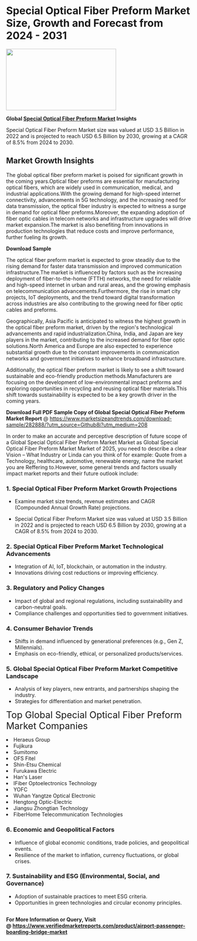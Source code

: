 <H1>Special Optical Fiber Preform Market Size, Growth and Forecast from 2024 - 2031</H1><img class="aligncenter size-medium wp-image-584254" src="https://thirdeyenews.in/wp-content/uploads/2024/09/Global-Market-Research-300x168.jpeg" alt="" width="300" height="168" /><p><strong>Global&nbsp;<a href="https://www.marketsizeandtrends.com/download-sample/282888/?utm_source=Github8j?utm_medium=208">Special Optical Fiber Preform Market</a> Insights</strong></p><p>Special Optical Fiber Preform Market size was valued at USD 3.5 Billion in 2022 and is projected to reach USD 6.5 Billion by 2030, growing at a CAGR of 8.5% from 2024 to 2030.</p><p><h2>Market Growth Insights</h2> <p>The global optical fiber preform market is poised for significant growth in the coming years.Optical fiber preforms are essential for manufacturing optical fibers, which are widely used in communication, medical, and industrial applications.With the growing demand for high-speed internet connectivity, advancements in 5G technology, and the increasing need for data transmission, the optical fiber industry is expected to witness a surge in demand for optical fiber preforms.Moreover, the expanding adoption of fiber optic cables in telecom networks and infrastructure upgrades will drive market expansion.The market is also benefiting from innovations in production technologies that reduce costs and improve performance, further fueling its growth.</p> <p><strong>Download Sample</strong></p> <p>The optical fiber preform market is expected to grow steadily due to the rising demand for faster data transmission and improved communication infrastructure.The market is influenced by factors such as the increasing deployment of fiber-to-the-home (FTTH) networks, the need for reliable and high-speed internet in urban and rural areas, and the growing emphasis on telecommunication advancements.Furthermore, the rise in smart city projects, IoT deployments, and the trend toward digital transformation across industries are also contributing to the growing need for fiber optic cables and preforms.</p> <p>Geographically, Asia Pacific is anticipated to witness the highest growth in the optical fiber preform market, driven by the region's technological advancements and rapid industrialization.China, India, and Japan are key players in the market, contributing to the increased demand for fiber optic solutions.North America and Europe are also expected to experience substantial growth due to the constant improvements in communication networks and government initiatives to enhance broadband infrastructure.</p> <p>Additionally, the optical fiber preform market is likely to see a shift toward sustainable and eco-friendly production methods.Manufacturers are focusing on the development of low-environmental impact preforms and exploring opportunities in recycling and reusing optical fiber materials.This shift towards sustainability is expected to be a key growth driver in the coming years.</p> <p><span class=""><strong>Download Full PDF Sample Copy of Global Special Optical Fiber Preform Market Report</strong> @ <a href="https://www.marketsizeandtrends.com/download-sample/282888/?utm_source=Github8j?utm_medium=208" target="_blank">https://www.marketsizeandtrends.com/download-sample/282888/?utm_source=Github8j?utm_medium=208</a></span></p><p>In order to make an accurate and perceptive description of future scope of a Global&nbsp;Special Optical Fiber Preform Market Market as Global&nbsp;Special Optical Fiber Preform Market Market of 2025, you need to describe a clear Vision &ndash; What Industry or Linda can you think of for example: Quote from a Technology, healthcare, automotive, renewable energy, name the market you are Reffering to.However, some general trends and factors usually impact market reports and their future outlook include:</p><h3>1.&nbsp;<strong>Special Optical Fiber Preform Market Growth Projections</strong></h3><ul><li>Examine market size trends, revenue estimates and CAGR (Compounded Annual Growth Rate) projections.</li><li><p>Special Optical Fiber Preform Market size was valued at USD 3.5 Billion in 2022 and is projected to reach USD 6.5 Billion by 2030, growing at a CAGR of 8.5% from 2024 to 2030.</p></li></ul><h3>2.&nbsp;<strong>Special Optical Fiber Preform Market Technological Advancements</strong></h3><ul><li>Integration of AI, IoT, blockchain, or automation in the industry.</li><li>Innovations driving cost reductions or improving efficiency.</li></ul><h3>3.&nbsp;<strong>Regulatory and Policy Changes</strong></h3><ul><li>Impact of global and regional regulations, including sustainability and carbon-neutral goals.</li><li>Compliance challenges and opportunities tied to government initiatives.</li></ul><h3>4.&nbsp;<strong>Consumer Behavior Trends</strong></h3><ul><li>Shifts in demand influenced by generational preferences (e.g., Gen Z, Millennials).</li><li>Emphasis on eco-friendly, ethical, or personalized products/services.</li></ul><h3>5.&nbsp;<strong>Global Special Optical Fiber Preform Market Competitive Landscape</strong></h3><ul><li>Analysis of key players, new entrants, and partnerships shaping the industry.</li><li>Strategies for differentiation and market penetration.</li></ul><p data-pm-slice="1 1 []"><span style="color: inherit; font-family: inherit; font-size: 25px;">Top Global Special Optical Fiber Preform Market Companies</span></p><div class="" data-test-id=""><p><li>Heraeus Group</li><li> Fujikura</li><li> Sumitomo</li><li> OFS Fitel</li><li> Shin-Etsu Chemical</li><li> Furukawa Electric</li><li> Han's Laser</li><li> IFiber Optoelectronics Technology</li><li> YOFC</li><li> Wuhan Yangtze Optical Electronic</li><li> Hengtong Optic-Electric</li><li> Jiangsu Zhongtian Technology</li><li> FiberHome Telecommunication Technologies</li></p></div><h3>6.&nbsp;<strong>Economic and Geopolitical Factors</strong></h3><ul><li>Influence of global economic conditions, trade policies, and geopolitical events.</li><li>Resilience of the market to inflation, currency fluctuations, or global crises.</li></ul><h3>7.&nbsp;<strong>Sustainability and ESG (Environmental, Social, and Governance)</strong></h3><ul><li>Adoption of sustainable practices to meet ESG criteria.</li><li>Opportunities in green technologies and circular economy principles.</li></ul><h2><strong style="font-size: 14px;">For More Information or Query, Visit @&nbsp;</strong><a style="background-color: #ffffff; font-size: 14px;" href="https://www.marketsizeandtrends.com/report/special-optical-fiber-preform-market/" target="_blank">https://www.verifiedmarketreports.com/product/airport-passenger-boarding-bridge-market</a></h2>